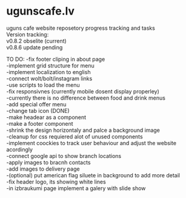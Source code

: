 # ugunscafe.lv
uguns cafe website reposetory progress tracking and tasks  
Version tracking:  
v0.8.2 obselite (current)  
v0.8.6 update pending  


TO DO:
-fix footer cliping in about page  
-implement grid structure for menu  
-implement localization to english  
-connect wolt/bolt/instagram links  
-use scripts to load the menu  
-fix responsivnes (currently mobile dosent display properley)  
-currently there is no difference between food and drink menus  
-add special offer menu  
-change tab icon (DONE)  
-make headear as a component  
-make a footer component  
-shrink the design horizontaly and palce a background image  
-cleanup for css requiered alot of unused components  
-implement coockies to track user behaviour and adjust the website acordingly  
-connect google api to show branch locations  
-apply images to bracnh contacts  
-add images to delivery page  
-(optional) put american flag siluete in background to add more detail  
-fix header logo, its showing white lines  
-in izbraukumi page implement a galery with slide show  
